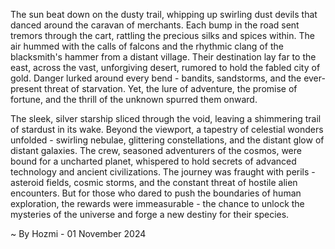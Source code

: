 
The sun beat down on the dusty trail, whipping up swirling dust devils that danced around the caravan of merchants. Each bump in the road sent tremors through the cart, rattling the precious silks and spices within. The air hummed with the calls of falcons and the rhythmic clang of the blacksmith's hammer from a distant village. Their destination lay far to the east, across the vast, unforgiving desert, rumored to hold the fabled city of gold. Danger lurked around every bend - bandits, sandstorms, and the ever-present threat of starvation. Yet, the lure of adventure, the promise of fortune, and the thrill of the unknown spurred them onward. 

The sleek, silver starship sliced through the void, leaving a shimmering trail of stardust in its wake. Beyond the viewport, a tapestry of celestial wonders unfolded - swirling nebulae, glittering constellations, and the distant glow of distant galaxies. The crew, seasoned adventurers of the cosmos, were bound for a uncharted planet, whispered to hold secrets of advanced technology and ancient civilizations. The journey was fraught with perils - asteroid fields, cosmic storms, and the constant threat of hostile alien encounters. But for those who dared to push the boundaries of human exploration, the rewards were immeasurable - the chance to unlock the mysteries of the universe and forge a new destiny for their species. 

~ By Hozmi - 01 November 2024
